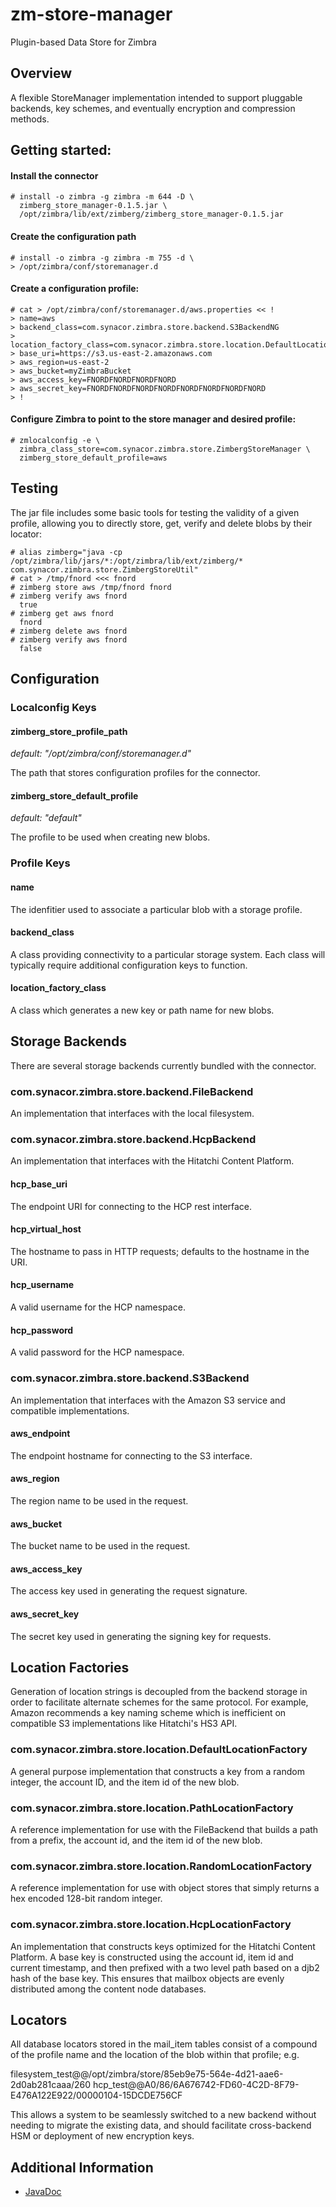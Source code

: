 # zm-store-manager
Plugin-based Data Store for Zimbra

## Overview

A flexible StoreManager implementation intended to support pluggable backends, key schemes, and eventually encryption and compression methods.

## Getting started:

#### Install the connector

```
# install -o zimbra -g zimbra -m 644 -D \
  zimberg_store_manager-0.1.5.jar \
  /opt/zimbra/lib/ext/zimberg/zimberg_store_manager-0.1.5.jar
```

#### Create the configuration path

```
# install -o zimbra -g zimbra -m 755 -d \
> /opt/zimbra/conf/storemanager.d
```

#### Create a configuration profile:

```
# cat > /opt/zimbra/conf/storemanager.d/aws.properties << !
> name=aws
> backend_class=com.synacor.zimbra.store.backend.S3BackendNG
> location_factory_class=com.synacor.zimbra.store.location.DefaultLocationFactory
> base_uri=https://s3.us-east-2.amazonaws.com
> aws_region=us-east-2
> aws_bucket=myZimbraBucket
> aws_access_key=FNORDFNORDFNORDFNORD
> aws_secret_key=FNORDFNORDFNORDFNORDFNORDFNORDFNORDFNORD
> !
```

#### Configure Zimbra to point to the store manager and desired profile:

```
# zmlocalconfig -e \
  zimbra_class_store=com.synacor.zimbra.store.ZimbergStoreManager \
  zimberg_store_default_profile=aws
```

## Testing

The jar file includes some basic tools for testing the validity of a given profile, allowing you to directly store, get, verify and delete blobs by their locator:

```
# alias zimberg="java -cp /opt/zimbra/lib/jars/*:/opt/zimbra/lib/ext/zimberg/* com.synacor.zimbra.store.ZimbergStoreUtil"
# cat > /tmp/fnord <<< fnord
# zimberg store aws /tmp/fnord fnord
# zimberg verify aws fnord
  true
# zimberg get aws fnord
  fnord
# zimberg delete aws fnord
# zimberg verify aws fnord
  false
```

## Configuration

### Localconfig Keys

#### zimberg_store_profile_path

_default: "/opt/zimbra/conf/storemanager.d"_

The path that stores configuration profiles for the connector.

#### zimberg_store_default_profile

_default: "default"_

The profile to be used when creating new blobs.

### Profile Keys

#### name

The idenfitier used to associate a particular blob with a storage profile.

#### backend_class

A class providing connectivity to a particular storage system.  Each class will typically require additional configuration keys to function.

#### location_factory_class

A class which generates a new key or path name for new blobs.

## Storage Backends

There are several storage backends currently bundled with the connector.

### com.synacor.zimbra.store.backend.FileBackend

An implementation that interfaces with the local filesystem.

### com.synacor.zimbra.store.backend.HcpBackend

An implementation that interfaces with the Hitatchi Content Platform.

#### hcp_base_uri

The endpoint URI for connecting to the HCP rest interface.

#### hcp_virtual_host

The hostname to pass in HTTP requests; defaults to the hostname in the URI.

#### hcp_username

A valid username for the HCP namespace.

#### hcp_password

A valid password for the HCP namespace.

### com.synacor.zimbra.store.backend.S3Backend

An implementation that interfaces with the Amazon S3 service and compatible implementations.

#### aws_endpoint

The endpoint hostname for connecting to the S3 interface.

#### aws_region

The region name to be used in the request.

#### aws_bucket

The bucket name to be used in the request.

#### aws_access_key

The access key used in generating the request signature.

#### aws_secret_key

The secret key used in generating the signing key for requests.

## Location Factories

Generation of location strings is decoupled from the backend storage in order to facilitate alternate schemes for the same protocol.  For example, Amazon recommends a key naming scheme which is inefficient on compatible S3 implementations like Hitatchi's HS3 API.

### com.synacor.zimbra.store.location.DefaultLocationFactory

A general purpose implementation that constructs a key from a random integer, the account ID, and the item id of the new blob.

### com.synacor.zimbra.store.location.PathLocationFactory

A reference implementation for use with the FileBackend that builds a path from a prefix, the account id, and the item id of the new blob.

### com.synacor.zimbra.store.location.RandomLocationFactory

A reference implementation for use with object stores that simply returns a hex encoded 128-bit random integer.

### com.synacor.zimbra.store.location.HcpLocationFactory

An implementation that constructs keys optimized for the Hitatchi Content Platform.  A base key is constructed using the account id, item id and current timestamp, and then prefixed with a two level path based on a djb2 hash of the base key.  This ensures that mailbox objects are evenly distributed among the content node databases.

## Locators

All database locators stored in the mail_item tables consist of a compound of the profile name and the location of the blob within that profile; e.g.

filesystem_test@@/opt/zimbra/store/85eb9e75-564e-4d21-aae6-2d0ab281caaa/260
hcp_test@@A0/86/6A676742-FD60-4C2D-8F79-E476A122E922/00000104-15DCDE756CF

This allows a system to be seamlessly switched to a new backend without needing to migrate the existing data, and should facilitate cross-backend HSM or deployment of new encryption keys.

## Additional Information

* [JavaDoc](https://zimbraos.github.io/zm-store-manager/)
